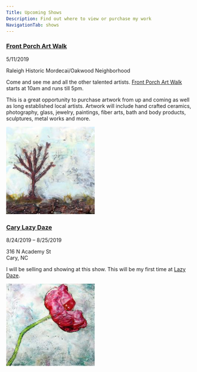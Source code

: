 ```yaml
---
Title: Upcoming Shows
Description: Find out where to view or purchase my work
NavigationTab: shows
---
```


<div class="event">

  <h3 class="eventTitle">

[Front Porch Art Walk](https://www.frontporchartwalk.org/)

  </h3>

  <div class="eventInfo">

  <div class="eventSideBar">

  5/11/2019

  Raleigh Historic Mordecai/Oakwood Neighborhood 

  </div>

  <div class="eventDetails">

Come and see me and all the other talented artists. [Front Porch Art Walk](https://www.frontporchartwalk.org/) starts at 10am and runs till 5pm.

This is a great opportunity to purchase artwork from up and coming as well as long established local artists. Artwork will include hand crafted ceramics, photography, glass, jewelry, paintings, fiber arts, bath and body products, sculptures, metal works and more.

  <div class="eventPic">

  ![Image of Painting](/assets/paintings/marcia-streithorst-early-spring-thumbnail.jpg)

  </div>

  </div>

  </div>

</div>


<div class="event">

  <h3 class="eventTitle">

  [Cary Lazy Daze](https://www.townofcary.org/recreation-enjoyment/events/festivals/lazy-daze-arts-and-crafts-festival)

  </h3>

  <div class="eventInfo">

  <div class="eventSideBar">

  8/24/2019 – 8/25/2019

  316 N Academy St  
  Cary, NC
​
  </div>

  <div class="eventDetails">

I will be selling and showing at this show. This will be my first time at [Lazy Daze](https://www.townofcary.org/recreation-enjoyment/events/festivals/lazy-daze-arts-and-crafts-festival).

  <div class="eventPic">

   ![Image of Painting](/assets/paintings/IMG_6080-thumbnail.jpg)

  </div>

  </div>

  </div>

</div>

